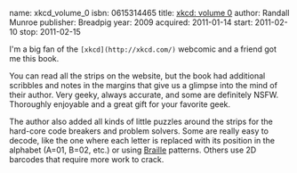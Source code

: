 name: xkcd_volume_0
isbn: 0615314465
title: [xkcd: volume 0](http://amzn.com/0615314465)
author: Randall Munroe
publisher: Breadpig
year: 2009
acquired: 2011-01-14
start: 2011-02-10
stop: 2011-02-15

I'm a big fan of the `[xkcd](http://xkcd.com/)` webcomic and a friend got me
this book.

You can read all the strips on the website, but the book had additional
scribbles and notes in the margins that give us a glimpse into the mind of their
author.  Very geeky, always accurate, and some are definitely NSFW.  Thoroughly
enjoyable and a great gift for your favorite geek.

The author also added all kinds of little puzzles around the strips for the
hard-core code breakers and problem solvers.  Some are really easy to decode,
like the one where each letter is replaced with its position in the alphabet
(A=01, B=02, etc.) or using
[Braille](http://en.wikipedia.org/wiki/Braille) patterns.  Others use 2D
barcodes that require more work to crack.
